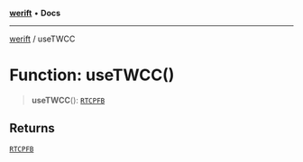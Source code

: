 [**werift**](../README.md) • **Docs**

***

[werift](../globals.md) / useTWCC

# Function: useTWCC()

> **useTWCC**(): [`RTCPFB`](../type-aliases/RTCPFB.md)

## Returns

[`RTCPFB`](../type-aliases/RTCPFB.md)
